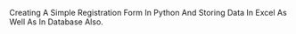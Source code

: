 Creating A Simple Registration Form In Python And Storing Data In Excel As Well As In Database Also.
